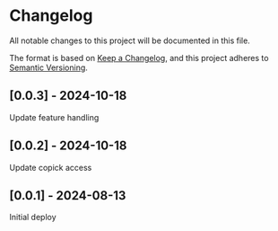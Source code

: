 # Changelog
All notable changes to this project will be documented in this file.

The format is based on [Keep a Changelog](https://keepachangelog.com/en/1.0.0/),
and this project adheres to [Semantic Versioning](https://semver.org/spec/v2.0.0.html).

## [0.0.3] - 2024-10-18
Update feature handling

## [0.0.2] - 2024-10-18
Update copick access

## [0.0.1] - 2024-08-13
Initial deploy
